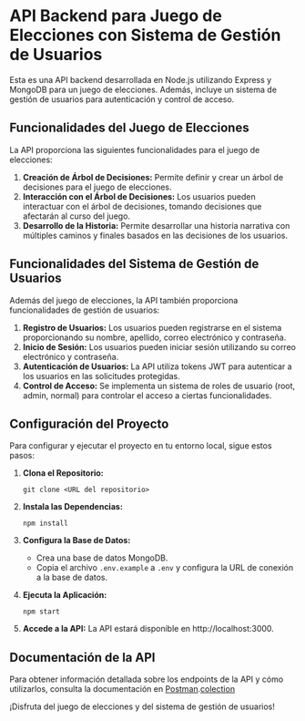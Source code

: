# API Backend para Juego de Elecciones con Sistema de Gestión de Usuarios

Esta es una API backend desarrollada en Node.js utilizando Express y MongoDB para un juego de elecciones. Además, incluye un sistema de gestión de usuarios para autenticación y control de acceso.

## Funcionalidades del Juego de Elecciones

La API proporciona las siguientes funcionalidades para el juego de elecciones:

1. **Creación de Árbol de Decisiones:** Permite definir y crear un árbol de decisiones para el juego de elecciones.
2. **Interacción con el Árbol de Decisiones:** Los usuarios pueden interactuar con el árbol de decisiones, tomando decisiones que afectarán al curso del juego.
3. **Desarrollo de la Historia:** Permite desarrollar una historia narrativa con múltiples caminos y finales basados en las decisiones de los usuarios.

## Funcionalidades del Sistema de Gestión de Usuarios

Además del juego de elecciones, la API también proporciona funcionalidades de gestión de usuarios:

1. **Registro de Usuarios:** Los usuarios pueden registrarse en el sistema proporcionando su nombre, apellido, correo electrónico y contraseña.
2. **Inicio de Sesión:** Los usuarios pueden iniciar sesión utilizando su correo electrónico y contraseña.
3. **Autenticación de Usuarios:** La API utiliza tokens JWT para autenticar a los usuarios en las solicitudes protegidas.
4. **Control de Acceso:** Se implementa un sistema de roles de usuario (root, admin, normal) para controlar el acceso a ciertas funcionalidades.

## Configuración del Proyecto

Para configurar y ejecutar el proyecto en tu entorno local, sigue estos pasos:

1. **Clona el Repositorio:**

   ```
   git clone <URL del repositorio>
   ```
2. **Instala las Dependencias:**

   ```
   npm install
   ```
3. **Configura la Base de Datos:**

   - Crea una base de datos MongoDB.
   - Copia el archivo `.env.example` a `.env` y configura la URL de conexión a la base de datos.
4. **Ejecuta la Aplicación:**

   ```
   npm start
   ```
5. **Accede a la API:**
   La API estará disponible en http://localhost:3000.

## Documentación de la API

Para obtener información detallada sobre los endpoints de la API y cómo utilizarlos, consulta la documentación en [Postman](link_postman).[colection](https://drive.google.com/file/d/1mQBY_-ZW3GfU3KH_m8pHZ3yqKP8ip1Vm/view?usp=drive_link)

¡Disfruta del juego de elecciones y del sistema de gestión de usuarios!

```

```
